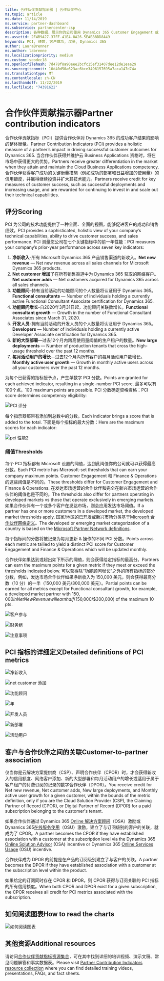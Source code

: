 ```yaml
---
title: 合作伙伴贡献指示器 | 合作伙伴中心
ms.topic: article
ms.date: 11/14/2019
ms.service: partner-dashboard
ms.subservice: partnercenter-csp
description: 各种数据，展示你的公司使用 Dynamics 365 Customer Engagement 或 Dynamics 365 Finance and Operations 后的情况
ms.assetid: 2F4B9A27-37FF-41E4-8A26-5EAE88DD8A49
keywords: PCI, 绩效, 客户成功, 度量, Dynamics 365
author: LauraBrenner
ms.author: labrenne
ms.localizationpriority: medium
ms.custom: seodec18
ms.openlocfilehash: 7d478f8a90eee2bcfc15ef31407dee12de1eaa29
ms.sourcegitcommit: 10d40d50a623ac6bce3496157695a7aca147d74a
ms.translationtype: MT
ms.contentlocale: zh-CN
ms.lasthandoff: 11/22/2019
ms.locfileid: "74391622"
---
```

# <a name="partner-contribution-indicators"></a><span data-ttu-id="bc7b3-104">合作伙伴贡献指示器</span><span class="sxs-lookup"><span data-stu-id="bc7b3-104">Partner contribution indicators</span></span>

<span data-ttu-id="bc7b3-105">合作伙伴贡献指标（PCI）提供合作伙伴对 Dynamics 365 的成功客户结果的影响的整体衡量。</span><span class="sxs-lookup"><span data-stu-id="bc7b3-105">Partner Contribution Indicators (PCI) provides a holistic measure of a partner’s impact in driving successful customer outcomes for Dynamics 365.</span></span> <span data-ttu-id="bc7b3-106">当合作伙伴获得并维护云 Business Applications 资格时，将在市场中获得更大的优势。</span><span class="sxs-lookup"><span data-stu-id="bc7b3-106">Partners receive greater differentiation in the market when they attain and maintain the Cloud Business Applications competency.</span></span>  <span data-ttu-id="bc7b3-107">合作伙伴获得客户成功的关键衡量措施（例如成功的部署和日益增加的使用量）的信用额度，并赢得继续投资并扩大其技术能力。</span><span class="sxs-lookup"><span data-stu-id="bc7b3-107">Partners receive credit for key measures of customer success, such as successful deployments and increasing usage, and are rewarded for continuing to invest in and scale out their technical capabilities.</span></span> 

## <a name="scoring"></a><span data-ttu-id="bc7b3-108">评分</span><span class="sxs-lookup"><span data-stu-id="bc7b3-108">Scoring</span></span>

<span data-ttu-id="bc7b3-109">PCI 为公司的技术功能提供了一种全面、全面的视图，能够促进客户的成功和销售绩效。</span><span class="sxs-lookup"><span data-stu-id="bc7b3-109">PCI provides a sophisticated, holistic view of your company’s technical capabilities, ability to drive customer success, and sales performance.</span></span> <span data-ttu-id="bc7b3-110">PCI 测量您公司在七个关键指标中的前一年性能：</span><span class="sxs-lookup"><span data-stu-id="bc7b3-110">PCI measures your company’s prior-year performance across seven key indicators:</span></span>

1. <span data-ttu-id="bc7b3-111">**净新收入**-所有 Microsoft Dynamics 365 产品销售渠道的新收入。</span><span class="sxs-lookup"><span data-stu-id="bc7b3-111">**Net new revenue** — Net new revenue across all sales channels for Microsoft Dynamics 365 products.</span></span>
2. <span data-ttu-id="bc7b3-112">**Net customer 增加**了在所有销售渠道中为 Dynamics 365 获取的网络客户。</span><span class="sxs-lookup"><span data-stu-id="bc7b3-112">**Net customer adds** — Net customers acquired for Dynamics 365 across all sales channels.</span></span>
3. <span data-ttu-id="bc7b3-113">**功能顾问**–持有当前活动的功能顾问的个人数量将认证用于 Dynamics 365。</span><span class="sxs-lookup"><span data-stu-id="bc7b3-113">**Functional consultants** — Number of individuals holding a currently active Functional Consultant Associate certification for Dynamics 365.</span></span>
4. <span data-ttu-id="bc7b3-114">**功能顾问增长**-自2020年3月31日起，功能顾问关联数增长。</span><span class="sxs-lookup"><span data-stu-id="bc7b3-114">**Functional consultant growth** — Growth in the number of Functional Consultant Associates since March 31, 2020.</span></span>
5. <span data-ttu-id="bc7b3-115">**开发人员**-拥有当前活动的开发人员的个人数量将认证用于 Dynamics 365。</span><span class="sxs-lookup"><span data-stu-id="bc7b3-115">**Developers** — Number of individuals holding a currently active Developer Associate certification for Dynamics 365.</span></span>
6. <span data-ttu-id="bc7b3-116">**新的大型部署**—过去12个月内跨高使用量阈值的生产租户的数量。</span><span class="sxs-lookup"><span data-stu-id="bc7b3-116">**New large deployments** — Number of production tenants that cross the high-usage threshold over the past 12 months.</span></span>
7. <span data-ttu-id="bc7b3-117">**每月活动用户的增长**—过去12个月内所有客户的每月活动用户数增长。</span><span class="sxs-lookup"><span data-stu-id="bc7b3-117">**Monthly active user growth** — Growth in monthly active users across all your customers over the past 12 months.</span></span>

<span data-ttu-id="bc7b3-118">为每个已获得的指标授予点，产生单数字 PCI 分数。</span><span class="sxs-lookup"><span data-stu-id="bc7b3-118">Points are granted for each achieved indicator, resulting in a single-number PCI score.</span></span> <span data-ttu-id="bc7b3-119">最多可以有100个点。</span><span class="sxs-lookup"><span data-stu-id="bc7b3-119">100 maximum points are possible.</span></span> <span data-ttu-id="bc7b3-120">PCI 分数确定资格资格：</span><span class="sxs-lookup"><span data-stu-id="bc7b3-120">PCI score determines competency eligibility:</span></span>

![PCI 评分](images/pcinew1.png)

<span data-ttu-id="bc7b3-122">每个指示器都带有添加到总数中的分数。</span><span class="sxs-lookup"><span data-stu-id="bc7b3-122">Each indicator brings a score that is added to the total.</span></span> <span data-ttu-id="bc7b3-123">下面是每个指标的最大分数：</span><span class="sxs-lookup"><span data-stu-id="bc7b3-123">Here are the maximum scores for each indicator:</span></span>


![pci 性能2](images/pci1.png)

### <a name="thresholds"></a><span data-ttu-id="bc7b3-125">阈值</span><span class="sxs-lookup"><span data-stu-id="bc7b3-125">Thresholds</span></span>

<span data-ttu-id="bc7b3-126">每个 PCI 指标都有 Microsoft 设置的阈值，达到此阈值你的公司就可以获得最高分数。</span><span class="sxs-lookup"><span data-stu-id="bc7b3-126">Each PCI metric has Microsoft-set thresholds that can earn your company maximum points.</span></span> <span data-ttu-id="bc7b3-127">Customer Engagement 和 Finance & Operations 的这些阈值是不同的。</span><span class="sxs-lookup"><span data-stu-id="bc7b3-127">These thresholds differ for Customer Engagement and Finance & Operations.</span></span> <span data-ttu-id="bc7b3-128">在发达市场运营的合作伙伴和完全在新兴市场运营的合作伙伴的阈值也是不同的。</span><span class="sxs-lookup"><span data-stu-id="bc7b3-128">The thresholds also differ for partners operating in developed markets vs those that operate exclusively in emerging markets.</span></span> <span data-ttu-id="bc7b3-129">如果合作伙伴有一个或多个客户在发达市场，则会应用发达市场阈值。</span><span class="sxs-lookup"><span data-stu-id="bc7b3-129">If a partner has one or more customers in a developed market, the developed market thresholds apply.</span></span> <span data-ttu-id="bc7b3-130">国家/地区的已开发或新兴市场分类基于[Microsoft 合作伙伴网络定义](https://assets.microsoft.com/MPN-developed-and-emerging-countries-list.pdf)。</span><span class="sxs-lookup"><span data-stu-id="bc7b3-130">The developed or emerging market categorization of a country is based on the [Microsoft Partner Network definitions](https://assets.microsoft.com/MPN-developed-and-emerging-countries-list.pdf).</span></span>

<span data-ttu-id="bc7b3-131">每个指标间的分数将被记录为每月更新 & 操作的不同 PCI 分数。</span><span class="sxs-lookup"><span data-stu-id="bc7b3-131">Points across each metric are tallied to yield a distinct PCI score for Customer Engagement and Finance & Operations which will be updated monthly.</span></span>

<span data-ttu-id="bc7b3-132">合作伙伴如果达到或超出如下所示的阈值，则会获得给定指标的最高分。</span><span class="sxs-lookup"><span data-stu-id="bc7b3-132">Partners can earn the maximum points for a given metric if they meet or exceed the thresholds indicated below.</span></span> <span data-ttu-id="bc7b3-133">可以获得除“功能顾问增长”之外的所有指标的部分分数，例如，发达市场合作伙伴如果净新收入为 150,000 美元，则会获得最高分数（10 分）的一半（150,000 美元/300,000 美元）。</span><span class="sxs-lookup"><span data-stu-id="bc7b3-133">Partial points can be earned for all metrics except for Functional consultant growth, for example, a developed market partner with $150,000 in Net New Revenue will earn half ($150,000/$300,000) of the maximum 10 pts.</span></span>

![客户参与](images/pci/table_1.png)

![财务组](images/pci/TABLE_2.png)

![注意事项](images/pci/table_3.png)

## <a name="detailed-definitions-of-pci-metrics"></a><span data-ttu-id="bc7b3-137">PCI 指标的详细定义</span><span class="sxs-lookup"><span data-stu-id="bc7b3-137">Detailed definitions of PCI metrics</span></span>

![净新收入](images/net_new1.png)

![net customer 添加](images/netcustomer.png)

![功能顾问](images/pci/functional_consultants.png)

![年](images/pci/functional_consultant_growth.png)

![开发人员](images/pci/developers.png)

![新部署](images/pci/new_large_deployments.png)

![活动用户](images/pci/monthly_active_user_growth.png)


## <a name="customer-to-partner-association"></a><span data-ttu-id="bc7b3-145">客户与合作伙伴之间的关联</span><span class="sxs-lookup"><span data-stu-id="bc7b3-145">Customer-to-partner association</span></span>

<span data-ttu-id="bc7b3-146">仅当你是云解决方案提供商（CSP）、声明合作伙伴（CPOR）时，才会获得新收入的信用额度、网络客户添加、新的大型部署和每月活动用户的增长或适用于属于客户租户的付费订阅的记录的数字合作伙伴（DPOR）。</span><span class="sxs-lookup"><span data-stu-id="bc7b3-146">You receive credit for Net new revenue, Net customer adds, New large deployments, and Monthly active user growth for a given customer, within the bounds of the metric definition, only if you are the Cloud Solution Provider (CSP), the Claiming Partner of Record (CPOR), or Digital Partner of Record (DPOR) for a paid subscription belonging to the customer's tenant.</span></span>

<span data-ttu-id="bc7b3-147">如果合作伙伴通过 Dynamics 365 [Online 解决方案顾问](https://support.microsoft.com/en-us/help/4501560/online-services-advisor-osa-sell-incentives-faq)（OSA）激励或 Dynamics 365[在线服务使用](https://support.microsoft.com/en-us/help/3082044/become-eligible-for-the-online-services-usage-incentive-program)（OSU）激励，建立了与订阅级别的客户的关联，就成为了 CPOR。</span><span class="sxs-lookup"><span data-stu-id="bc7b3-147">A partner becomes the CPOR if they have established association with a customer at the subscription level via the Dynamics 365 [Online Solution Advisor](https://support.microsoft.com/en-us/help/4501560/online-services-advisor-osa-sell-incentives-faq) (OSA) incentive or Dynamics 365 [Online Services Usage](https://support.microsoft.com/en-us/help/3082044/become-eligible-for-the-online-services-usage-incentive-program) (OSU) incentive.</span></span>

<span data-ttu-id="bc7b3-148">合作伙伴成为 DPOR 的前提是在产品的订阅级别建立了与客户的关联。</span><span class="sxs-lookup"><span data-stu-id="bc7b3-148">A partner becomes the DPOR if they have established association with a customer at the subscription level within the product.</span></span>

<span data-ttu-id="bc7b3-149">如果给定的订阅同时存在 CPOR 和 DPOR，则 CPOR 获得与订阅关联的 PCI 指标的所有信用额度。</span><span class="sxs-lookup"><span data-stu-id="bc7b3-149">When both CPOR and DPOR exist for a given subscription, the CPOR receives all credit for PCI metrics associated with the subscription.</span></span>

## <a name="how-to-read-the-charts"></a><span data-ttu-id="bc7b3-150">如何阅读图表</span><span class="sxs-lookup"><span data-stu-id="bc7b3-150">How to read the charts</span></span>

![如何阅读图表](images/pci2.png)

## <a name="additional-resources"></a><span data-ttu-id="bc7b3-152">其他资源</span><span class="sxs-lookup"><span data-stu-id="bc7b3-152">Additional resources</span></span>

<span data-ttu-id="bc7b3-153">请访问[合作伙伴贡献指标资源集合](https://partner.microsoft.com/asset/collection/pci-learn#/)，可在其中找到详细的培训视频、演示文稿、常见问题解答和事实数据表。</span><span class="sxs-lookup"><span data-stu-id="bc7b3-153">Please visit [Partner Contribution Indicators resource collection](https://partner.microsoft.com/asset/collection/pci-learn#/) where you can find detailed training videos, presentations, FAQs, and fact sheets.</span></span> 




